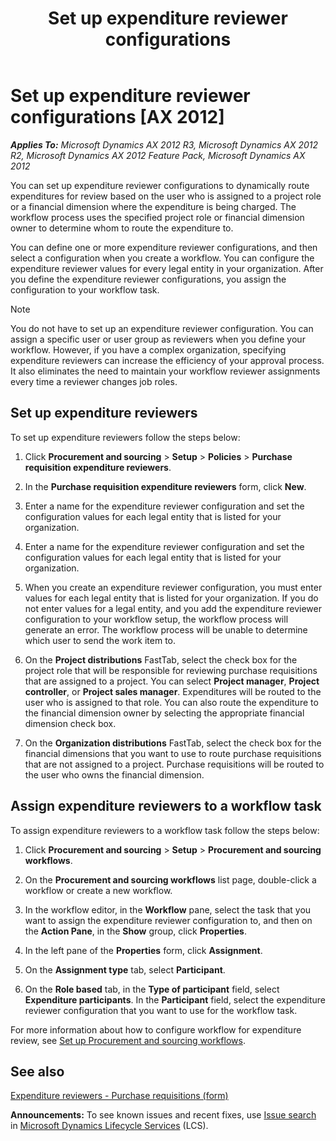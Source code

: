 ﻿---
title: Set up expenditure reviewer configurations
TOCTitle: Set up expenditure reviewer configurations
ms:assetid: 5976be66-ee71-48d9-a2eb-14c37d31cc9e
ms:mtpsurl: https://technet.microsoft.com/en-us/library/Hh208975(v=AX.60)
ms:contentKeyID: 36057348
ms.date: 04/18/2014
mtps_version: v=AX.60
f1_keywords:
- configure reviewers
- expenditure reviewers
- purchase requisition expenditure reviewers
---

# Set up expenditure reviewer configurations [AX 2012]


_**Applies To:** Microsoft Dynamics AX 2012 R3, Microsoft Dynamics AX 2012 R2, Microsoft Dynamics AX 2012 Feature Pack, Microsoft Dynamics AX 2012_

You can set up expenditure reviewer configurations to dynamically route expenditures for review based on the user who is assigned to a project role or a financial dimension where the expenditure is being charged. The workflow process uses the specified project role or financial dimension owner to determine whom to route the expenditure to.

You can define one or more expenditure reviewer configurations, and then select a configuration when you create a workflow. You can configure the expenditure reviewer values for every legal entity in your organization. After you define the expenditure reviewer configurations, you assign the configuration to your workflow task.


> [!NOTE]
> <P>You do not have to set up an expenditure reviewer configuration. You can assign a specific user or user group as reviewers when you define your workflow. However, if you have a complex organization, specifying expenditure reviewers can increase the efficiency of your approval process. It also eliminates the need to maintain your workflow reviewer assignments every time a reviewer changes job roles.</P>



## Set up expenditure reviewers

To set up expenditure reviewers follow the steps below:

1.  Click **Procurement and sourcing** \> **Setup** \> **Policies** \> **Purchase requisition expenditure reviewers**.

2.  In the **Purchase requisition expenditure reviewers** form, click **New**.

3.  Enter a name for the expenditure reviewer configuration and set the configuration values for each legal entity that is listed for your organization.

4.  Enter a name for the expenditure reviewer configuration and set the configuration values for each legal entity that is listed for your organization.

5.  When you create an expenditure reviewer configuration, you must enter values for each legal entity that is listed for your organization. If you do not enter values for a legal entity, and you add the expenditure reviewer configuration to your workflow setup, the workflow process will generate an error. The workflow process will be unable to determine which user to send the work item to.

6.  On the **Project distributions** FastTab, select the check box for the project role that will be responsible for reviewing purchase requisitions that are assigned to a project. You can select **Project manager**, **Project controller**, or **Project sales manager**. Expenditures will be routed to the user who is assigned to that role. You can also route the expenditure to the financial dimension owner by selecting the appropriate financial dimension check box.

7.  On the **Organization distributions** FastTab, select the check box for the financial dimensions that you want to use to route purchase requisitions that are not assigned to a project. Purchase requisitions will be routed to the user who owns the financial dimension.

## Assign expenditure reviewers to a workflow task

To assign expenditure reviewers to a workflow task follow the steps below:

1.  Click **Procurement and sourcing** \> **Setup** \> **Procurement and sourcing workflows**.

2.  On the **Procurement and sourcing workflows** list page, double-click a workflow or create a new workflow.

3.  In the workflow editor, in the **Workflow** pane, select the task that you want to assign the expenditure reviewer configuration to, and then on the **Action Pane**, in the **Show** group, click **Properties**.

4.  In the left pane of the **Properties** form, click **Assignment**.

5.  On the **Assignment type** tab, select **Participant**.

6.  On the **Role based** tab, in the **Type of participant** field, select **Expenditure participants**. In the **Participant** field, select the expenditure reviewer configuration that you want to use for the workflow task.

For more information about how to configure workflow for expenditure review, see [Set up Procurement and sourcing workflows](set-up-procurement-and-sourcing-workflows.md).

## See also

[Expenditure reviewers - Purchase requisitions (form)](https://technet.microsoft.com/en-us/library/hh208667\(v=ax.60\))

  
**Announcements:** To see known issues and recent fixes, use [Issue search](http://go.microsoft.com/fwlink/?linkid=389258) in [Microsoft Dynamics Lifecycle Services](http://go.microsoft.com/fwlink/?linkid=306505) (LCS).

